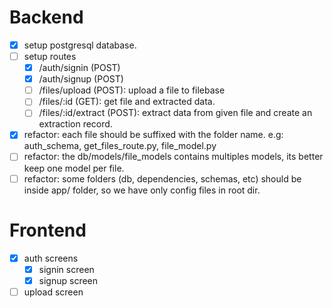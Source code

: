 # Backend

- [x] setup postgresql database.
- [ ] setup routes
  - [x] /auth/signin (POST)
  - [x] /auth/signup (POST)
  - [ ] /files/upload (POST): upload a file to filebase
  - [ ] /files/:id (GET): get file and extracted data.
  - [ ] /files/:id/extract (POST): extract data from given file and create an extraction record.
- [x] refactor: each file should be suffixed with the folder name. e.g: auth_schema, get_files_route.py, file_model.py
- [ ] refactor: the db/models/file_models contains multiples models, its better keep one model per file.
- [ ] refactor: some folders (db, dependencies, schemas, etc) should be inside app/ folder, so we have only config files in root dir.

# Frontend

- [x] auth screens
  - [x] signin screen
  - [x] signup screen
- [ ] upload screen
